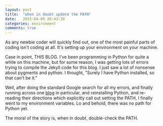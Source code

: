 ```yaml
---
layout: post
title:  "when in doubt update the PATH"
date:   2015-04-09 20:43:30
categories: environment
comments: true
---
```

As any newbie coder will quickly find out, one of the most painful parts of coding isn't coding at all.  It's setting up your environment on your machine.

Case in point, THIS BLOG.  I've been programming in Python for quite a while on this machine, but for some reason, I was getting lots of errors trying to compile the Jekyll code for this blog.  I just saw a lot of nonsense about pygments and python.  I thought, "Surely I have Python installed, so that can't be it."

Well, after doing the standard Google search for all my errors, and finally running across one [blog](http://yizeng.me/2013/05/10/setup-jekyll-on-windows/) in particular, and reinstalling Python, and re-reading their directions which explicitly call out setting the PATH, I finally went to my environment variables.  Lo and behold, there was no path for Python yet.

The moral of the story is, when in doubt, double-check the PATH.